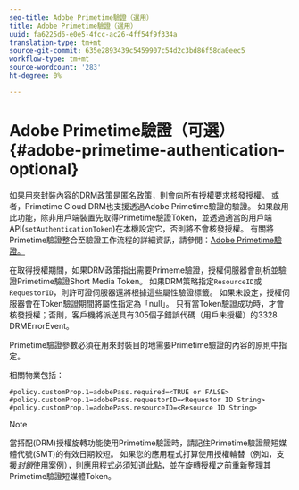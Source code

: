 ```yaml
---
seo-title: Adobe Primetime驗證（選用）
title: Adobe Primetime驗證（選用）
uuid: fa6225d6-e0e5-4fcc-ac26-4ff54f9f334a
translation-type: tm+mt
source-git-commit: 635e2893439c5459907c54d2c3bd86f58da0eec5
workflow-type: tm+mt
source-wordcount: '283'
ht-degree: 0%

---
```



# Adobe Primetime驗證（可選）{#adobe-primetime-authentication-optional}

如果用來封裝內容的DRM政策是匿名政策，則會向所有授權要求核發授權。 或者，Primetime Cloud DRM也支援透過Adobe Primetime驗證的驗證。 如果啟用此功能，除非用戶端裝置先取得Primetime驗證Token，並透過適當的用戶端API(`setAuthenticationToken`)在本機設定它，否則將不會核發授權。 有關將Primetime驗證整合至驗證工作流程的詳細資訊，請參閱：[Adobe Primetime驗證。](https://tve.helpdocsonline.com/home)

在取得授權期間，如果DRM政策指出需要Primeme驗證，授權伺服器會剖析並驗證Primetime驗證Short Media Token。 如果DRM策略指定`ResourceID`或`RequestorID`，則許可證伺服器還將根據這些屬性驗證標籤。 如果未設定，授權伺服器會在Token驗證期間將屬性指定為「null」。 只有當Token驗證成功時，才會核發授權；否則，客戶機將派送具有305個子錯誤代碼（用戶未授權）的3328 DRMErrorEvent。

Primetime驗證參數必須在用來封裝目的地需要Primetime驗證的內容的原則中指定。

相關物業包括：

```
#policy.customProp.1=adobePass.required=<TRUE or FALSE> 
#policy.customProp.1=adobePass.requestorID=<Requestor ID String> 
#policy.customProp.1=adobePass.resourceID=<Resource ID String>
```

>[!NOTE]
>
>當搭配(DRM)授權旋轉功能使用Primetime驗證時，請記住Primetime驗證簡短媒體代號(SMT)的有效日期較短。 如果您的應用程式打算使用授權輪替（例如，支援&#x200B;*封鎖*&#x200B;使用案例），則應用程式必須知道此點，並在旋轉授權之前重新整理其Primetime驗證短媒體Token。